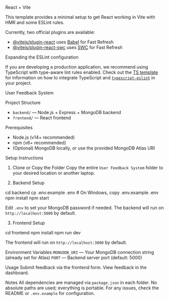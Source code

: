  React + Vite

This template provides a minimal setup to get React working in Vite with HMR and some ESLint rules.

Currently, two official plugins are available:

- [@vitejs/plugin-react](https://github.com/vitejs/vite-plugin-react/blob/main/packages/plugin-react) uses [Babel](https://babeljs.io/) for Fast Refresh
- [@vitejs/plugin-react-swc](https://github.com/vitejs/vite-plugin-react/blob/main/packages/plugin-react-swc) uses [SWC](https://swc.rs/) for Fast Refresh

 Expanding the ESLint configuration

If you are developing a production application, we recommend using TypeScript with type-aware lint rules enabled. Check out the [TS template](https://github.com/vitejs/vite/tree/main/packages/create-vite/template-react-ts) for information on how to integrate TypeScript and [`typescript-eslint`](https://typescript-eslint.io) in your project.

 User Feedback System

 Project Structure

- `backend/` — Node.js + Express + MongoDB backend
- `frontend/` — React frontend

 Prerequisites
- Node.js (v14+ recommended)
- npm (v6+ recommended)
- (Optional) MongoDB locally, or use the provided MongoDB Atlas URI

 Setup Instructions

 1. Clone or Copy the Folder
 Copy the entire `User Feedback System` folder to your desired location or another laptop.

 2. Backend Setup

cd backend
cp .env.example .env # On Windows, copy .env.example .env
npm install
npm start

Edit `.env` to set your MongoDB password if needed.
The backend will run on `http://localhost:5000` by default.

 3. Frontend Setup

cd frontend
npm install
npm run dev

The frontend will run on `http://localhost:3000` by default.

Environment Variables
`MONGODB_URI` — Your MongoDB connection string (already set for Atlas)
`PORT` — Backend server port (default: 5000)

Usage
Submit feedback via the frontend form.
View feedback in the dashboard.

Notes
 All dependencies are managed via `package.json` in each folder.
No absolute paths are used; everything is portable.
For any issues, check the README or `.env.example` for configuration. 